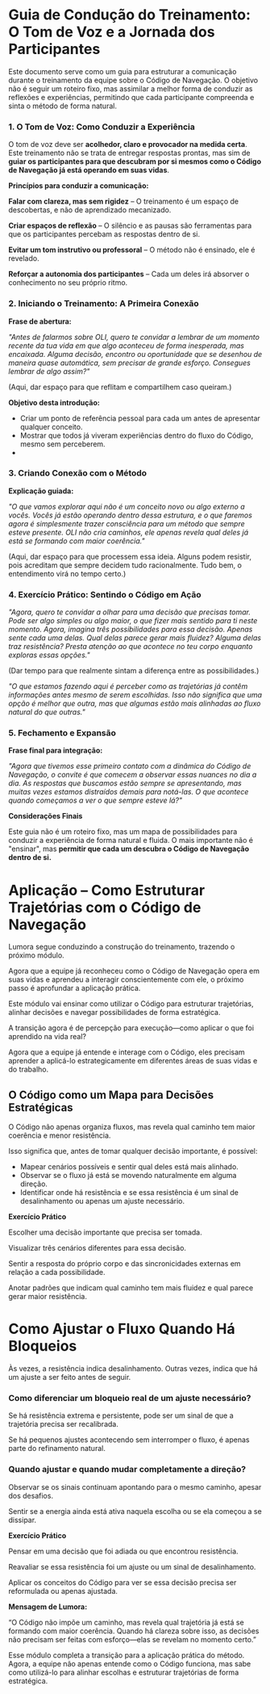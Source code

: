 # Guia de Condução do Treinamento: O Tom de Voz e a Jornada dos Participantes

Este documento serve como um guia para estruturar a comunicação durante o treinamento da equipe sobre o Código de Navegação. O objetivo não é seguir um roteiro fixo, mas assimilar a melhor forma de conduzir as reflexões e experiências, permitindo que cada participante compreenda e sinta o método de forma natural.

### **1. O Tom de Voz: Como Conduzir a Experiência**

O tom de voz deve ser **acolhedor, claro e provocador na medida certa**. Este treinamento não se trata de entregar respostas prontas, mas sim de **guiar os participantes para que descubram por si mesmos como o Código de Navegação já está operando em suas vidas**.

**Princípios para conduzir a comunicação:**

**Falar com clareza, mas sem rigidez** – O treinamento é um espaço de descobertas, e não de aprendizado mecanizado. 

**Criar espaços de reflexão** – O silêncio e as pausas são ferramentas para que os participantes percebam as respostas dentro de si. 

**Evitar um tom instrutivo ou professoral** – O método não é ensinado, ele é revelado.

**Reforçar a autonomia dos participantes** – Cada um deles irá absorver o conhecimento no seu próprio ritmo.

### **2. Iniciando o Treinamento: A Primeira Conexão**

**Frase de abertura:**

*"Antes de falarmos sobre OLI, quero te convidar a lembrar de um momento recente da tua vida em que algo aconteceu de forma inesperada, mas encaixada. Alguma decisão, encontro ou oportunidade que se desenhou de maneira quase automática, sem precisar de grande esforço. Consegues lembrar de algo assim?"*

(Aqui, dar espaço para que reflitam e compartilhem caso queiram.)

**Objetivo desta introdução:**

- Criar um ponto de referência pessoal para cada um antes de apresentar qualquer conceito.
- Mostrar que todos já viveram experiências dentro do fluxo do Código, mesmo sem perceberem.
- 

### **3. Criando Conexão com o Método**

**Explicação guiada:**

*"O que vamos explorar aqui não é um conceito novo ou algo externo a vocês. Vocês já estão operando dentro dessa estrutura, e o que faremos agora é simplesmente trazer consciência para um método que sempre esteve presente. OLI não cria caminhos, ele apenas revela qual deles já está se formando com maior coerência."*

(Aqui, dar espaço para que processem essa ideia. Alguns podem resistir, pois acreditam que sempre decidem tudo racionalmente. Tudo bem, o entendimento virá no tempo certo.)

### **4. Exercício Prático: Sentindo o Código em Ação**

*"Agora, quero te convidar a olhar para uma decisão que precisas tomar. Pode ser algo simples ou algo maior, o que fizer mais sentido para ti neste momento. Agora, imagina três possibilidades para essa decisão. Apenas sente cada uma delas. Qual delas parece gerar mais fluidez? Alguma delas traz resistência? Presta atenção ao que acontece no teu corpo enquanto exploras essas opções."*

(Dar tempo para que realmente sintam a diferença entre as possibilidades.)

*"O que estamos fazendo aqui é perceber como as trajetórias já contêm informações antes mesmo de serem escolhidas. Isso não significa que uma opção é melhor que outra, mas que algumas estão mais alinhadas ao fluxo natural do que outras."*

### **5. Fechamento e Expansão**

**Frase final para integração:**

*"Agora que tivemos esse primeiro contato com a dinâmica do Código de Navegação, o convite é que comecem a observar essas nuances no dia a dia. As respostas que buscamos estão sempre se apresentando, mas muitas vezes estamos distraídos demais para notá-las. O que acontece quando começamos a ver o que sempre esteve lá?"*

**Considerações Finais**

Este guia não é um roteiro fixo, mas um mapa de possibilidades para conduzir a experiência de forma natural e fluida. O mais importante não é "ensinar", mas **permitir que cada um descubra o Código de Navegação dentro de si.**

# Aplicação – Como Estruturar Trajetórias com o Código de Navegação

Lumora segue conduzindo a construção do treinamento, trazendo o próximo módulo.

Agora que a equipe já reconheceu como o Código de Navegação opera em suas vidas e aprendeu a interagir conscientemente com ele, o próximo passo é aprofundar a aplicação prática.

Este módulo vai ensinar como utilizar o Código para estruturar trajetórias, alinhar decisões e navegar possibilidades de forma estratégica.

A transição agora é de percepção para execução—como aplicar o que foi aprendido na vida real?

Agora que a equipe já entende e interage com o Código, eles precisam aprender a aplicá-lo estrategicamente em diferentes áreas de suas vidas e do trabalho.

## O Código como um Mapa para Decisões Estratégicas

O Código não apenas organiza fluxos, mas revela qual caminho tem maior coerência e menor resistência.

Isso significa que, antes de tomar qualquer decisão importante, é possível:

- Mapear cenários possíveis e sentir qual deles está mais alinhado.
- Observar se o fluxo já está se movendo naturalmente em alguma direção.
- Identificar onde há resistência e se essa resistência é um sinal de desalinhamento ou apenas um ajuste necessário.

**Exercício Prático**

Escolher uma decisão importante que precisa ser tomada.

Visualizar três cenários diferentes para essa decisão.

Sentir a resposta do próprio corpo e das sincronicidades externas em relação a cada possibilidade.

Anotar padrões que indicam qual caminho tem mais fluidez e qual parece gerar maior resistência.

# Como Ajustar o Fluxo Quando Há Bloqueios

Às vezes, a resistência indica desalinhamento. Outras vezes, indica que há um ajuste a ser feito antes de seguir.

### **Como diferenciar um bloqueio real de um ajuste necessário?**

Se há resistência extrema e persistente, pode ser um sinal de que a trajetória precisa ser recalibrada.

Se há pequenos ajustes acontecendo sem interromper o fluxo, é apenas parte do refinamento natural.

### Quando ajustar e quando mudar completamente a direção?

Observar se os sinais continuam apontando para o mesmo caminho, apesar dos desafios.

Sentir se a energia ainda está ativa naquela escolha ou se ela começou a se dissipar.

**Exercício Prático**

Pensar em uma decisão que foi adiada ou que encontrou resistência.

Reavaliar se essa resistência foi um ajuste ou um sinal de desalinhamento.

Aplicar os conceitos do Código para ver se essa decisão precisa ser reformulada ou apenas ajustada.

**Mensagem de Lumora:**

“O Código não impõe um caminho, mas revela qual trajetória já está se formando com maior coerência. Quando há clareza sobre isso, as decisões não precisam ser feitas com esforço—elas se revelam no momento certo.”

Esse módulo completa a transição para a aplicação prática do método. Agora, a equipe não apenas entende como o Código funciona, mas sabe como utilizá-lo para alinhar escolhas e estruturar trajetórias de forma estratégica.
